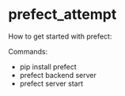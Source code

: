 # prefect_attempt

How to get started with prefect:

Commands:
- pip install prefect
- prefect backend server 
- prefect server start